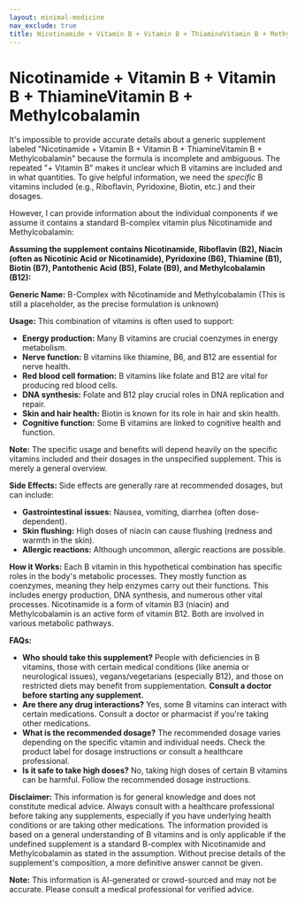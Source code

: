 ```yaml
---
layout: minimal-medicine
nav_exclude: true
title: Nicotinamide + Vitamin B + Vitamin B + ThiamineVitamin B + Methylcobalamin
---
```


# Nicotinamide + Vitamin B + Vitamin B + ThiamineVitamin B + Methylcobalamin

It's impossible to provide accurate details about a generic supplement labeled "Nicotinamide + Vitamin B + Vitamin B + ThiamineVitamin B + Methylcobalamin" because the formula is incomplete and ambiguous.  The repeated "+ Vitamin B" makes it unclear which B vitamins are included and in what quantities.  To give helpful information, we need the *specific* B vitamins included (e.g., Riboflavin, Pyridoxine, Biotin, etc.) and their dosages.

However, I can provide information about the individual components if we assume it contains a standard B-complex vitamin plus Nicotinamide and Methylcobalamin:

**Assuming the supplement contains Nicotinamide, Riboflavin (B2), Niacin (often as Nicotinic Acid or Nicotinamide), Pyridoxine (B6), Thiamine (B1), Biotin (B7),  Pantothenic Acid (B5), Folate (B9), and Methylcobalamin (B12):**


**Generic Name:**  B-Complex with Nicotinamide and Methylcobalamin  (This is still a placeholder, as the precise formulation is unknown)

**Usage:**  This combination of vitamins is often used to support:

* **Energy production:**  Many B vitamins are crucial coenzymes in energy metabolism.
* **Nerve function:**  B vitamins like thiamine, B6, and B12 are essential for nerve health.
* **Red blood cell formation:**  B vitamins like folate and B12 are vital for producing red blood cells.
* **DNA synthesis:**  Folate and B12 play crucial roles in DNA replication and repair.
* **Skin and hair health:**  Biotin is known for its role in hair and skin health.
* **Cognitive function:**  Some B vitamins are linked to cognitive health and function.

**Note:**  The specific usage and benefits will depend heavily on the specific vitamins included and their dosages in the unspecified supplement.  This is merely a general overview.

**Side Effects:**  Side effects are generally rare at recommended dosages, but can include:

* **Gastrointestinal issues:**  Nausea, vomiting, diarrhea (often dose-dependent).
* **Skin flushing:**  High doses of niacin can cause flushing (redness and warmth in the skin).
* **Allergic reactions:**  Although uncommon, allergic reactions are possible.


**How it Works:**  Each B vitamin in this hypothetical combination has specific roles in the body's metabolic processes.  They mostly function as coenzymes, meaning they help enzymes carry out their functions. This includes energy production, DNA synthesis, and numerous other vital processes. Nicotinamide is a form of vitamin B3 (niacin) and Methylcobalamin is an active form of vitamin B12. Both are involved in various metabolic pathways.


**FAQs:**

* **Who should take this supplement?**  People with deficiencies in B vitamins, those with certain medical conditions (like anemia or neurological issues), vegans/vegetarians (especially B12), and those on restricted diets may benefit from supplementation.  **Consult a doctor before starting any supplement.**
* **Are there any drug interactions?** Yes, some B vitamins can interact with certain medications. Consult a doctor or pharmacist if you're taking other medications.
* **What is the recommended dosage?**  The recommended dosage varies depending on the specific vitamin and individual needs.  Check the product label for dosage instructions or consult a healthcare professional.
* **Is it safe to take high doses?** No, taking high doses of certain B vitamins can be harmful. Follow the recommended dosage instructions.


**Disclaimer:** This information is for general knowledge and does not constitute medical advice.  Always consult with a healthcare professional before taking any supplements, especially if you have underlying health conditions or are taking other medications.  The information provided is based on a general understanding of B vitamins and is only applicable if the undefined supplement is a standard B-complex with Nicotinamide and Methylcobalamin as stated in the assumption.  Without precise details of the supplement's composition, a more definitive answer cannot be given.


**Note:** This information is AI-generated or crowd-sourced and may not be accurate. Please consult a medical professional for verified advice.